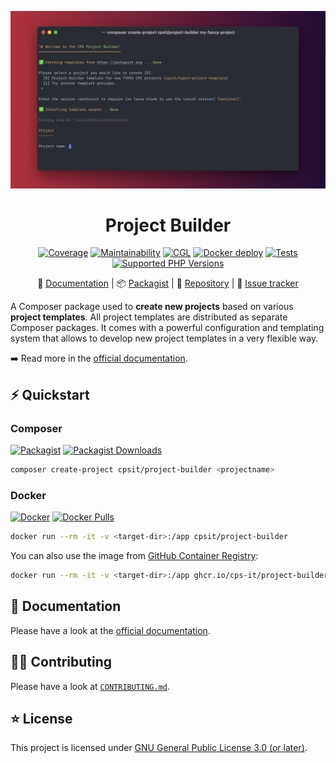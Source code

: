 <div align="center">

![Logo](docs/_static/img/header.svg)

# Project Builder

[![Coverage](https://img.shields.io/coverallsCoverage/github/CPS-IT/project-builder?logo=coveralls)](https://coveralls.io/github/CPS-IT/project-builder)
[![Maintainability](https://img.shields.io/codeclimate/maintainability/CPS-IT/project-builder?logo=codeclimate)](https://codeclimate.com/github/CPS-IT/project-builder/maintainability)
[![CGL](https://img.shields.io/github/actions/workflow/status/CPS-IT/project-builder/cgl.yaml?label=cgl&logo=github)](https://github.com/CPS-IT/project-builder/actions/workflows/cgl.yaml)
[![Docker deploy](https://img.shields.io/github/actions/workflow/status/CPS-IT/project-builder/docker.yaml?label=docker&logo=github)](https://github.com/CPS-IT/project-builder/actions/workflows/docker.yaml)
[![Tests](https://img.shields.io/github/actions/workflow/status/CPS-IT/project-builder/tests.yaml?label=tests&logo=github)](https://github.com/CPS-IT/project-builder/actions/workflows/tests.yaml)
[![Supported PHP Versions](https://img.shields.io/packagist/dependency-v/cpsit/project-builder/php?logo=php)](https://packagist.org/packages/cpsit/project-builder)

📙&nbsp;[Documentation](https://project-builder.cps-it.de/) |
📦&nbsp;[Packagist](https://packagist.org/packages/cpsit/project-builder) |
💾&nbsp;[Repository](https://github.com/CPS-IT/project-builder) |
🐛&nbsp;[Issue tracker](https://github.com/CPS-IT/project-builder/issues)

</div>

A Composer package used to **create new projects** based on various **project templates**.
All project templates are distributed as separate Composer packages. It comes with a
powerful configuration and templating system that allows to develop new project templates
in a very flexible way.

➡️ Read more in the [official documentation][1].

## ⚡ Quickstart

### Composer

[![Packagist](https://img.shields.io/packagist/v/cpsit/project-builder?label=version&logo=packagist)](https://packagist.org/packages/cpsit/project-builder)
[![Packagist Downloads](https://img.shields.io/packagist/dt/cpsit/project-builder?color=brightgreen)](https://packagist.org/packages/cpsit/project-builder)

```bash
composer create-project cpsit/project-builder <projectname>
```

### Docker

[![Docker](https://img.shields.io/docker/v/cpsit/project-builder?label=version&logo=docker&sort=semver)](https://hub.docker.com/r/cpsit/project-builder)
[![Docker Pulls](https://img.shields.io/docker/pulls/cpsit/project-builder?color=brightgreen)](https://hub.docker.com/r/cpsit/project-builder)

```bash
docker run --rm -it -v <target-dir>:/app cpsit/project-builder
```

You can also use the image from [GitHub Container Registry][2]:

```bash
docker run --rm -it -v <target-dir>:/app ghcr.io/cps-it/project-builder
```

## 📙 Documentation

Please have a look at the [official documentation][1].

## 🧑‍💻 Contributing

Please have a look at [`CONTRIBUTING.md`](CONTRIBUTING.md).

## ⭐ License

This project is licensed under [GNU General Public License 3.0 (or later)](LICENSE).

[1]: https://project-builder.cps-it.de/
[2]: https://github.com/CPS-IT/project-builder/pkgs/container/project-builder
